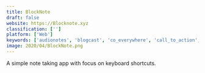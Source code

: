 ```yaml
---
title: BlockNote
draft: false 
website: https://Blocknote.xyz
classification: ['']
platform: ['Web']
keywords: ['audionotes', 'blogcast', 'co_everywhere', 'call_to_action', 'channels_by_audible', 'dark_sky_for_web', 'dashboard', 'democracy.io_by_eff', 'facebook_town_hall', 'hoodline', 'jodel', 'kobo_audiobooks', 'notepin', 'notion_for_ios', 'sincetownhall', 'synth', 'the_tab', 'thematic', 'treadie', 'unmute', 'xenon_editor']
image: 2020/04/BlockNote.png
---
```

A simple note taking app with focus on keyboard shortcuts.